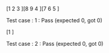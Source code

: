 


[1 2 3 ][8 9 4 ][7 6 5 ]

Test case : 1 : Pass
 (expected 0, got 0)


[1 ]

Test case : 2 : Pass
 (expected 0, got 0)


